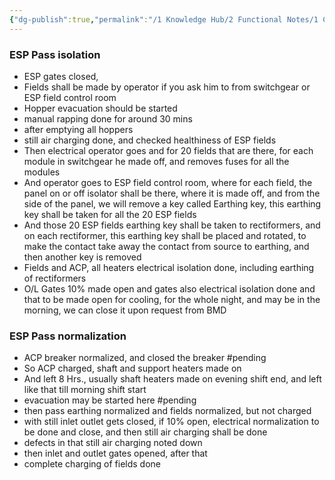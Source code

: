 ```yaml
---
{"dg-publish":true,"permalink":"/1 Knowledge Hub/2 Functional Notes/1 Career Notes/3 TSTPS Kaniha Technical Notes/C Reports, LMIs, Checklists/ESP pass isolation and normalization/","noteIcon":""}
---
```



### ESP Pass isolation
- ESP gates closed, 
- Fields shall be made by operator if you ask him to from switchgear or ESP field control room
- Hopper evacuation should be started
- manual rapping done for around 30 mins
- after emptying all hoppers 
- still air charging done, and checked healthiness of ESP fields
- Then electrical operator goes and for 20 fields that are there, for each module in switchgear he made off, and removes fuses for all the modules
- And operator goes to ESP field control room, where for each field, the panel on or off isolator shall be there, where it is made off, and from the side of the panel, we will remove a key called Earthing key, this earthing key shall be taken for all the 20 ESP fields
- And those 20 ESP fields earthing key shall be taken to rectiformers, and on each rectiformer, this earthing key shall be placed and rotated, to make the contact take away the contact from source to earthing, and then another key is removed
- Fields and ACP, all heaters electrical isolation done, including earthing of rectiformers
- O/L Gates 10% made open and gates also electrical isolation done and that to be made open for cooling, for the whole night, and may be in the morning, we can close it upon request from BMD

### ESP Pass normalization
- ACP breaker normalized, and closed the breaker #pending 
- So ACP charged, shaft and support heaters made on 
- And left 8 Hrs., usually shaft heaters made on evening shift end, and left like that till morning shift start
- evacuation may be started here #pending 
- then pass earthing normalized and fields normalized, but not charged
- with still inlet outlet gets closed, if 10% open, electrical normalization to be done and close, and then still air charging shall be done
- defects in that still air charging noted down
- then inlet and outlet gates opened, after that
- complete charging of fields done